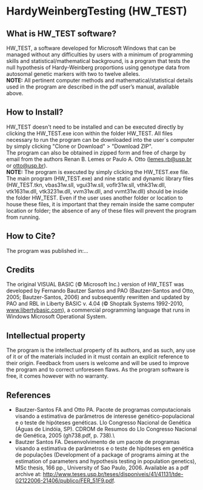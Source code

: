 # HardyWeinbergTesting (HW_TEST)

## What is HW_TEST software?

   HW_TEST, a software developed for Microsoft Windows that can be managed without any difficulties by users with a minimum of programming skills and statistical/mathematical background, is a program that tests the null hypothesis of Hardy-Weinberg proportions using genotype data from autosomal genetic markers with two to twelve alleles.\
**NOTE:** All pertinent computer methods and mathematical/statistical details used in the program are described in the pdf user’s manual, available above.

## How to Install?

  HW_TEST doesn't need to be installed and can be executed directly by clicking the HW_TEST.exe icon within the folder HW_TEST. All files necessary to run the program can be downloaded into the user´s computer by simply clicking "Clone or Download" > "Download ZIP".\
  The program can also be obtained in zipped form and free of charge by email from the authors Renan B. Lemes or Paulo A. Otto (lemes.rb@usp.br or otto@usp.br).\
**NOTE:** The program is executed by simply clicking the HW_TEST.exe file. The main program (HW_TEST.exe) and nine static and dynamic library files (HW_TEST.tkn, vbas31w.sll, vgui31w.sll, voflr31w.sll, vthk31w.dll, vtk1631w.dll, vtk3231w.dll, vvm31w.dll, and vvmt31w.dll) should be inside the folder HW_TEST. Even if the user uses another folder or location to house these files, it is important that they remain inside the same computer location or folder; the absence of any of these files will prevent the program from running.

## How to Cite?

  The program was published in:\...

## Credits

  The original VISUAL BASIC (© Microsoft Inc.) version of HW_TEST was developed by Fernando Bautzer Santos and PAO (Bautzer-Santos and Otto, 2005; Bautzer-Santos, 2006) and subsequently rewritten and updated by PAO and RBL in Liberty BASIC v. 4.04 (© Shoptalk Systems 1992-2010, www.libertybasic.com), a commercial programming language that runs in Windows Microsoft Operational System.

## Intellectual property

  The program is the intellectual property of its authors, and as such, any use of it or of the materials included in it must contain an explicit reference to their origin. Feedback from users is welcome and will be used to improve the program and to correct unforeseen flaws. As the program software is free, it comes however with no warranty.

## References

- Bautzer-Santos FA and Otto PA. Pacote de programas computacionais visando a estimativa de parâmetros de interesse genético-populacional e o teste de hipóteses genéticas. LIo Congresso Nacional de Genética (Águas de Lindóia, SP). CDROM de Resumos do LIo Congresso Nacional de Genética, 2005 (gh738.pdf, p. 738).\
- Bautzer Santos FA. Desenvolvimento de um pacote de programas visando a estimativa de parâmetros e o teste de hipóteses em genética de populações (Development of a package of programs aiming at the estimation of parameters and hypothesis testing in population genetics), MSc thesis, 166 pp., University of Sao Paulo, 2006. Available as a pdf archive at:  http://www.teses.usp.br/teses/disponiveis/41/41131/tde-02122006-21406/publico/FER_51F9.pdf.
